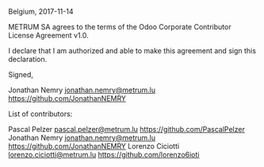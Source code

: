 Belgium, 2017-11-14

METRUM SA agrees to the terms of the Odoo Corporate Contributor License
Agreement v1.0.

I declare that I am authorized and able to make this agreement and sign this
declaration.

Signed,

Jonathan Nemry jonathan.nemry@metrum.lu https://github.com/JonathanNEMRY

List of contributors:

Pascal Pelzer pascal.pelzer@metrum.lu https://github.com/PascalPelzer
Jonathan Nemry jonathan.nemry@metrum.lu https://github.com/JonathanNEMRY
Lorenzo Ciciotti lorenzo.ciciotti@metrum.lu https://github.com/lorenzo6ioti
